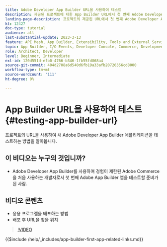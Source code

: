 ```yaml
---
title: Adobe Developer App Builder URL을 사용하여 테스트
description: 제공된 프로젝트에 대한 App Builder URL에서 첫 번째 Adobe Developer App Builder 앱을 테스트하는 방법을 알아봅니다.
landing-page-description: 프로젝트의 제공된 URL에서 첫 번째 Adobe Developer App Builder 앱을 테스트하는 방법을 알아봅니다.
kt: 12427
doc-type: tutorial
audience: all
last-substantial-update: 2023-3-13
feature: API Mesh, App Builder, Extensibility, Tools and External Services, Backend Development
topic: App Builder, I/O Events, Developer Console, Commerce, Development, Integrations
role: Architect, Developer
level: Beginner, Intermediate
exl-id: 120d551d-efb0-4766-b346-1fb55fd868a4
source-git-commit: 404d2708a6d540d6fb19a33afb20726356cd8000
workflow-type: tm+mt
source-wordcount: '111'
ht-degree: 0%

---
```


# App Builder URL을 사용하여 테스트 {#testing-app-builder-url}

프로젝트의 URL을 사용하여 새 Adobe Developer App Builder 애플리케이션을 테스트하는 방법을 알아봅니다.

## 이 비디오는 누구의 것입니까?

* Adobe Developer App Builder를 사용하여 경험이 제한된 Adobe Commerce을 처음 사용하는 개발자로서 첫 번째 Adobe App Builder 앱을 테스트할 준비가 된 사람.

## 비디오 콘텐츠

* 응용 프로그램을 배포하는 방법
* 배포 후 URL을 찾을 위치

>[!VIDEO](https://video.tv.adobe.com/v/3416664?quality=12&learn=on)

{{$include /help/_includes/app-builder-first-app-related-links.md}}
